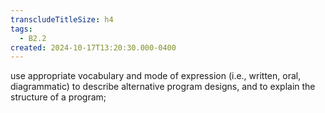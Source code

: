 ```yaml
---
transcludeTitleSize: h4
tags:
  - B2.2
created: 2024-10-17T13:20:30.000-0400
---
```

use appropriate vocabulary and mode of expression (i.e., written, oral, diagrammatic) to describe alternative program designs, and to explain the structure of a program;